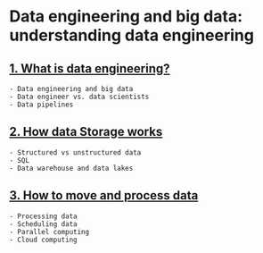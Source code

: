 # Data engineering and big data: understanding data engineering

## [1. What is data engineering?](https://github.com/elvinmatheus/Engenharia-De-Dados/tree/main/Cursos/Data%20Engineer%20with%20Python%20-%20Data%20Camp/1.%20Understanding%20Data%20Engineering/1.%20What%20is%20data%20engineering%3F)
	- Data engineering and big data
	- Data engineer vs. data scientists
	- Data pipelines

## [2. How data Storage works](https://github.com/elvinmatheus/Engenharia-De-Dados/tree/main/Cursos/Data%20Engineer%20with%20Python%20-%20Data%20Camp/1.%20Understanding%20Data%20Engineering/2.%20Storing%20Data)
	- Structured vs unstructured data
	- SQL
	- Data warehouse and data lakes

## [3. How to move and process data](https://github.com/elvinmatheus/Engenharia-De-Dados/tree/main/Cursos/Data%20Engineer%20with%20Python%20-%20Data%20Camp/1.%20Understanding%20Data%20Engineering/3.%20Moving%20and%20processing%20data)
	- Processing data
	- Scheduling data
	- Parallel computing
	- Cloud computing
